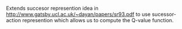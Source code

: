 Extends succesor represention idea in http://www.gatsby.ucl.ac.uk/~dayan/papers/sr93.pdf to use sucessor-action represention which allows us to compute the Q-value function.
